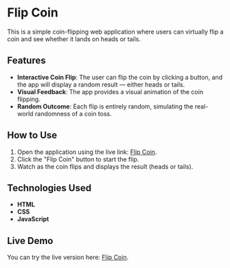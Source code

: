 # Flip Coin

This is a simple coin-flipping web application where users can virtually flip a coin and see whether it lands on heads or tails.

## Features

- **Interactive Coin Flip**: The user can flip the coin by clicking a button, and the app will display a random result — either heads or tails.
- **Visual Feedback**: The app provides a visual animation of the coin flipping.
- **Random Outcome**: Each flip is entirely random, simulating the real-world randomness of a coin toss.

## How to Use

1. Open the application using the live link: [Flip Coin](https://sunnykumar-code.github.io/flip-coin/).
2. Click the "Flip Coin" button to start the flip.
3. Watch as the coin flips and displays the result (heads or tails).

## Technologies Used

- **HTML**
- **CSS**
- **JavaScript**

## Live Demo

You can try the live version here: [Flip Coin](https://sunnykumar-code.github.io/flip-coin/).


